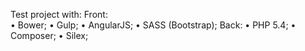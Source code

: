 Test project with:
Front:  
 • Bower;
 • Gulp;
 • AngularJS;
 • SASS (Bootstrap);
Back:
 • PHP 5.4;
 • Composer;
 • Silex;
